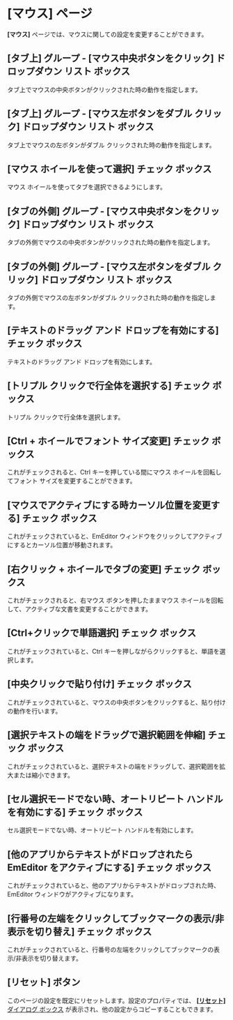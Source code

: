 # \[マウス\] ページ

**\[マウス\]** ページでは、マウスに関しての設定を変更することができます。

## \[タブ上\] グループ \- \[マウス中央ボタンをクリック\] ドロップダウン リスト ボックス

タブ上でマウスの中央ボタンがクリックされた時の動作を指定します。

## \[タブ上\] グループ \- \[マウス左ボタンをダブル クリック\] ドロップダウン リスト ボックス

タブ上でマウスの左ボタンがダブル クリックされた時の動作を指定します。

## \[マウス ホイールを使って選択\] チェック ボックス

マウス ホイールを使ってタブを選択できるようにします。

## \[タブの外側\] グループ \- \[マウス中央ボタンをクリック\] ドロップダウン リスト ボックス

タブの外側でマウスの中央ボタンがクリックされた時の動作を指定します。

## \[タブの外側\] グループ \- \[マウス左ボタンをダブル クリック\] ドロップダウン リスト ボックス

タブの外側でマウスの左ボタンがダブル クリックされた時の動作を指定します。

## \[テキストのドラッグ アンド ドロップを有効にする\] チェック ボックス

テキストのドラッグ アンド ドロップを有効にします。

## \[トリプル クリックで行全体を選択する\] チェック ボックス

トリプル クリックで行全体を選択します。

## \[Ctrl + ホイールでフォント サイズ変更\] チェック ボックス

これがチェックされると、Ctrl キーを押している間にマウス ホイールを回転してフォント サイズを変更することができます。

## \[マウスでアクティブにする時カーソル位置を変更する\] チェック ボックス

これがチェックされていると、EmEditor ウィンドウをクリックしてアクティブにするとカーソル位置が移動されます。

## \[右クリック \+ ホイールでタブの変更\] チェック ボックス

これがチェックされると、右マウス ボタンを押したままマウス ホイールを回転して、アクティブな文書を変更することができます。

## \[Ctrl+クリックで単語選択\] チェック ボックス

これがチェックされていると、Ctrl キーを押しながらクリックすると、単語を選択します。

## \[中央クリックで貼り付け\] チェック ボックス

これがチェックされていると、マウスの中央ボタンをクリックすると、貼り付けの動作を行います。

## \[選択テキストの端をドラッグで選択範囲を伸縮\] チェック ボックス

これがチェックされていると、選択テキストの端をドラッグして、選択範囲を拡大または縮小できます。

## \[セル選択モードでない時、オートリピート ハンドルを有効にする\] チェック ボックス

セル選択モードでない時、オートリピート ハンドルを有効にします。

## \[他のアプリからテキストがドロップされたら EmEditor をアクティブにする\] チェック ボックス

これがチェックされていると、他のアプリからテキストがドロップされた時、EmEditor ウィンドウがアクティブになります。

## \[行番号の左端をクリックしてブックマークの表示/非表示を切り替え\] チェック ボックス

これがチェックされていると、行番号の左端をクリックしてブックマークの表示/非表示を切り替えます。

## \[リセット\] ボタン

このページの設定を既定にリセットします。設定のプロパティでは、 [**\[リセット\]** \
ダイアログ ボックス](../../properties/reset/index) が表示され、他の設定からコピーすることもできます。

